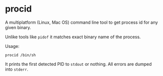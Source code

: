 # procid

A multiplatform (Linux, Mac OS) command line tool to get process id for any given binary.

Unlike tools like `pidof` it matches exact binary name of the process.

Usage:
```shell
procid /bin/sh
```
It prints the first detected PID to `stdout` or nothing. All errors are dumped into `stderr`.
